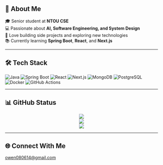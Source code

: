 ## 💫 About Me
🎓 Senior student at **NTOU CSE**  
💻 Passionate about **AI, Software Engineering, and System Design**  
🚀 Love building side projects and exploring new technologies  
📚 Currently learning **Spring Boot**, **React**, and **Next.js**

---

## 🛠 Tech Stack
![Java](https://img.shields.io/badge/Java-ED8B00?style=for-the-badge&logo=openjdk&logoColor=white)
![Spring Boot](https://img.shields.io/badge/Spring%20Boot-6DB33F?style=for-the-badge&logo=springboot&logoColor=white)
![React](https://img.shields.io/badge/React-20232A?style=for-the-badge&logo=react&logoColor=61DAFB)
![Next.js](https://img.shields.io/badge/Next.js-000000?style=for-the-badge&logo=nextdotjs&logoColor=white)
![MongoDB](https://img.shields.io/badge/MongoDB-4EA94B?style=for-the-badge&logo=mongodb&logoColor=white)
![PostgreSQL](https://img.shields.io/badge/PostgreSQL-316192?style=for-the-badge&logo=postgresql&logoColor=white)
![Docker](https://img.shields.io/badge/Docker-2496ED?style=for-the-badge&logo=docker&logoColor=white)
![GitHub Actions](https://img.shields.io/badge/GitHub%20Actions-2088FF?style=for-the-badge&logo=githubactions&logoColor=white)

---

## 📊 GitHub Status

<div align="center">

![](https://github-readme-stats.vercel.app/api?username=owen0806&show_icons=true&include_all_commits=true&count_private=true&theme=transparent)<br/>
![](https://github-readme-streak-stats.herokuapp.com/?user=owen0806&theme=transparent)<br/>
![](https://github-readme-stats.vercel.app/api/top-langs/?username=owen0806&theme=transparent&layout=compact)

</div>


---

## 🌐 Connect With Me
owen080614@gmail.com
